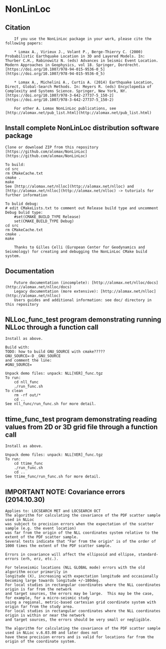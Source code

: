 # NonLinLoc

## Citation
        If you use the NonLinLoc package in your work, please cite the following papers:

        * Lomax A., Virieux J., Volant P., Berge-Thierry C. (2000) Probabilistic Earthquake Location in 3D and Layered Models. In: Thurber C.H., Rabinowitz N. (eds) Advances in Seismic Event Location. Modern Approaches in Geophysics, vol 18. Springer, Dordrecht. [https://doi.org/10.1007/978-94-015-9536-0_5](https://doi.org/10.1007/978-94-015-9536-0_5)

        * Lomax A., Michelini A., Curtis A. (2014) Earthquake Location, Direct, Global-Search Methods. In: Meyers R. (eds) Encyclopedia of Complexity and Systems Science. Springer, New York, NY. [https://doi.org/10.1007/978-3-642-27737-5_150-2](https://doi.org/10.1007/978-3-642-27737-5_150-2)

        For other A. Lomax NonLinLoc publications, see [http://alomax.net/pub_list.html](http://alomax.net/pub_list.html)


## Install complete NonLinLoc distribution software package
	Clone or download ZIP from this repository [https://github.com/alomax/NonLinLoc](https://github.com/alomax/NonLinLoc)

	To build:
	cd src
	rm CMakeCache.txt
	cmake .
	make
	See [http://alomax.net/nlloc](http://alomax.net/nlloc) and [http://alomax.net/nlloc](http://alomax.net/nlloc) -> tutorials for further information

	To bulid debug:
	# edit CMakeLists.txt to comment out Release build type and uncomment Debug bulid type:
		#set(CMAKE_BUILD_TYPE Release)
		set(CMAKE_BUILD_TYPE Debug)
	cd src
	rm CMakeCache.txt
	cmake .
	make

        Thanks to Gilles Celli (European Center for Geodynamics and Seismology) for creating and debugging the NonLinLoc CMake build system.


## Documentation
        Future documentation (incomplete): [http://alomax.net/nlloc/docs](http://alomax.net/nlloc/docs)
        Legacy documentation (more extensive): [http://alomax.net/nlloc](http://alomax.net/nlloc)
        Users guides and additional information: see doc/ directory in this repository


## NLLoc_func_test program demonstrating running NLLoc through a function call
	Install as above.

	Build with:
	TODO: how to build GNU_SOURCE with cmake?????
	GNU_SOURCE=-D _GNU_SOURCE
	and comment the line:
	#GNU_SOURCE=

	Unpack demo files: unpack: NLL[VER]_func.tgz
	To run:
		cd nll_func
		./run_func.sh
	To clean
		rm -rf out/*
		cd ..
	See nll_func/run_func.sh for more detail.


## ttime_func_test program demonstrating reading values from 2D or 3D grid file through a function call
	Install as above.

	Unpack demo files: unpack: NLL[VER]_func.tgz
	To run:
		cd ttime_func
		./run_func.sh
		cd ..
	See ttime_func/run_func.sh for more detail.


## IMPORTANT NOTE: Covariance errors (2014.10.30)
	Applies to: LOCSEARCH MET and LOCSEARCH OCT
	The algorithm for calculating the covariance of the PDF scatter sample used in NLLoc
	was subject to precision errors when the expectation of the scatter sample (e.g. the event location)
	was far from the origin of the NLL coordinates system relative to the extent of the PDF scatter sample.
	Several tests indicate that "Far from the origin" is of the order of 1000 times the extent of the PDF scatter sample.

	Errors in covariance will affect the ellipsoid and ellipse, standard-errors (erh, erz, etc.).

	For teleseismic locations (NLL GLOBAL mode) errors with the old algorithm occur primarily in
	longitude (X), increasing with expectation longitude and occasionally becoming large towards longitude +/-180deg.
	For local studies in rectangular coordinates where the NLL coordinates origin is far from the network
	and target sources, the errors may be large.  This may be the case, for example, for a micro-seismic study
	using a regional, metric-based cartesian grid coordinate system with origin far from the study area.
	For local studies in rectangular coordinates where the NLL coordinates origin is within or near the network
	and target sources, the errors should be very small or negligible.

	The algorithm for calculating the covariance of the PDF scatter sample used in NLLoc v.6.03.00 and later does not
	have these precision errors and is valid for locations far from the origin of the coordinate system.


